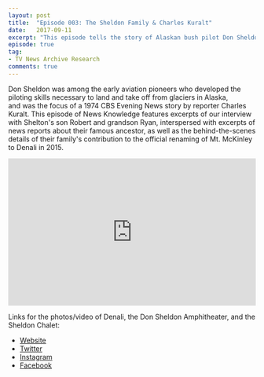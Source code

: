 ```yaml
---
layout: post
title:  "Episode 003: The Sheldon Family & Charles Kuralt"
date:   2017-09-11
excerpt: "This episode tells the story of Alaskan bush pilot Don Sheldon."
episode: true
tag:
- TV News Archive Research
comments: true
---
```

Don Sheldon was among the early aviation pioneers who developed the piloting skills necessary to land and take off from glaciers in Alaska, and was the focus of a 1974 CBS Evening News story by reporter Charles Kuralt. This episode of News Knowledge features excerpts of our interview with Shelton's son Robert and grandson Ryan, interspersed with excerpts of news reports about their famous ancestor, as well as the behind-the-scenes details of their family's contribution to the official renaming of Mt. McKinley to Denali in 2015.
<iframe width="100%" height="300" scrolling="no" frameborder="no" src="https://w.soundcloud.com/player/?url=https%3A//api.soundcloud.com/tracks/341802834%3Fsecret_token%3Ds-Rrs5h&amp;color=%23ff5500&amp;auto_play=false&amp;hide_related=false&amp;show_comments=true&amp;show_user=true&amp;show_reposts=false&amp;visual=true"></iframe>

Links for the photos/video of Denali, the Don Sheldon Amphitheater, and the Sheldon Chalet:
* [Website](http://www.sheldonchalet.com)
* [Twitter](http://twitter.com/mthouse1966)
* [Instagram](http://www.instagram.com/sheldonmthouse)
* [Facebook](http://www.facebook.com/sheldonmountainhouseandchalet)
